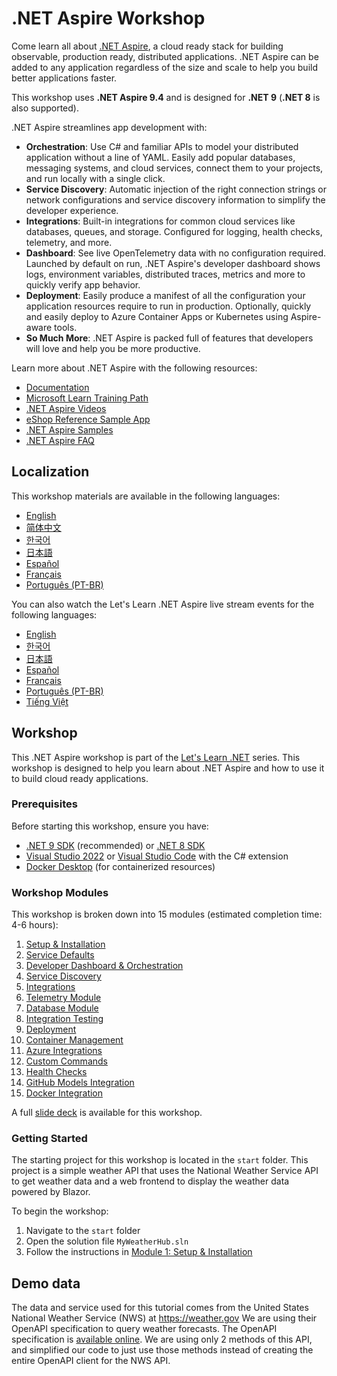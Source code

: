 ﻿# .NET Aspire Workshop

Come learn all about [.NET Aspire](https://learn.microsoft.com/dotnet/aspire/), a cloud ready stack for building observable, production ready, distributed applications.​ .NET Aspire can be added to any application regardless of the size and scale to help you build better applications faster.​

This workshop uses **.NET Aspire 9.4** and is designed for **.NET 9** (**.NET 8** is also supported).

.NET Aspire streamlines app development with:

- **Orchestration**: Use C# and familiar APIs to model your distributed application without a line of YAML. Easily add popular databases, messaging systems, and cloud services, connect them to your projects, and run locally with a single click.
- **Service Discovery**: Automatic injection of the right connection strings or network configurations and service discovery information to simplify the developer experience.
- **Integrations**: Built-in integrations for common cloud services like databases, queues, and storage. Configured for logging, health checks, telemetry, and more.
- **Dashboard**: See live OpenTelemetry data with no configuration required. Launched by default on run, .NET Aspire's developer dashboard shows logs, environment variables, distributed traces, metrics and more to quickly verify app behavior.
- **Deployment**: Easily produce a manifest of all the configuration your application resources require to run in production. Optionally, quickly and easily deploy to Azure Container Apps or Kubernetes using Aspire-aware tools.
- **So Much More**: .NET Aspire is packed full of features that developers will love and help you be more productive.

Learn more about .NET Aspire with the following resources:

- [Documentation](https://learn.microsoft.com/dotnet/aspire)
- [Microsoft Learn Training Path](https://learn.microsoft.com/training/paths/dotnet-aspire/)
- [.NET Aspire Videos](https://aka.ms/aspire/videos)
- [eShop Reference Sample App](https://github.com/dotnet/eshop)
- [.NET Aspire Samples](https://learn.microsoft.com/samples/browse/?expanded=dotnet&products=dotnet-aspire)
- [.NET Aspire FAQ](https://learn.microsoft.com/dotnet/aspire/reference/aspire-faq)

## Localization

This workshop materials are available in the following languages:

- [English](./README.md)
- [简体中文](./README.zh-cn.md)
- [한국어](./README.ko.md)
- [日本語](./README.jp.md)
- [Español](./README.es.md)
- [Français](./README.fr.md)
- [Português (PT-BR)](./README.pt-br.md)

You can also watch the Let's Learn .NET Aspire live stream events for the following languages:

- [English](https://www.youtube.com/watch?v=8i3FaHChh20)
- [한국어](https://www.youtube.com/watch?v=rTpNgMaVM6g)
- [日本語](https://www.youtube.com/watch?v=Cm7mqHZJIgc)
- [Español](https://www.youtube.com/watch?v=dd1Mc5bQZSo)
- [Français](https://www.youtube.com/watch?v=jJiqqVPDN4w)
- [Português (PT-BR)](https://www.youtube.com/watch?v=PUCU9ZOOgQ8)
- [Tiếng Việt](https://www.youtube.com/watch?v=48CWnYfTZhk)

## Workshop

This .NET Aspire workshop is part of the [Let's Learn .NET](https://aka.ms/letslearndotnet) series. This workshop is designed to help you learn about .NET Aspire and how to use it to build cloud ready applications.

### Prerequisites

Before starting this workshop, ensure you have:

- [.NET 9 SDK](https://dotnet.microsoft.com/download/dotnet/9.0) (recommended) or [.NET 8 SDK](https://dotnet.microsoft.com/download/dotnet/8.0)
- [Visual Studio 2022](https://visualstudio.microsoft.com/vs/) or [Visual Studio Code](https://code.visualstudio.com/) with the C# extension
- [Docker Desktop](https://www.docker.com/products/docker-desktop/) (for containerized resources)

### Workshop Modules

This workshop is broken down into 15 modules (estimated completion time: 4-6 hours):

1. [Setup & Installation](./workshop/Lesson-01-Setup/README.md)
1. [Service Defaults](./workshop/Lesson-02-ServiceDefaults/README.md)
1. [Developer Dashboard & Orchestration](./workshop/Lesson-03-Dashboard-AppHost/README.md)
1. [Service Discovery](./workshop/Lesson-04-ServiceDiscovery/README.md)
1. [Integrations](./workshop/Lesson-05-Integrations/README.md)
1. [Telemetry Module](./workshop/Lesson-06-Telemetry/README.md)
1. [Database Module](./workshop/Lesson-07-Database/README.md)
1. [Integration Testing](./workshop/Lesson-08-Integration-Testing/README.md)
1. [Deployment](./workshop/Lesson-09-Deployment/README.md)
1. [Container Management](./workshop/Lesson-10-Container-Management/README.md)
1. [Azure Integrations](./workshop/Lesson-11-Azure-Integrations/README.md)
1. [Custom Commands](./workshop/Lesson-12-Custom-Commands/README.md)
1. [Health Checks](./workshop/Lesson-13-HealthChecks/README.md)
1. [GitHub Models Integration](./workshop/Lesson-14-GitHub-Models-Integration/README.md)
1. [Docker Integration](./workshop/Lesson-15-Docker-Integration/README.md)

A full [slide deck](./workshop/AspireWorkshop.pptx) is available for this workshop.

### Getting Started

The starting project for this workshop is located in the `start` folder. This project is a simple weather API that uses the National Weather Service API to get weather data and a web frontend to display the weather data powered by Blazor.

To begin the workshop:

1. Navigate to the `start` folder
2. Open the solution file `MyWeatherHub.sln`
3. Follow the instructions in [Module 1: Setup & Installation](./workshop/1-setup.md)

## Demo data

The data and service used for this tutorial comes from the United States National Weather Service (NWS) at <https://weather.gov>  We are using their OpenAPI specification to query weather forecasts.  The OpenAPI specification is [available online](https://www.weather.gov/documentation/services-web-api).  We are using only 2 methods of this API, and simplified our code to just use those methods instead of creating the entire OpenAPI client for the NWS API.
